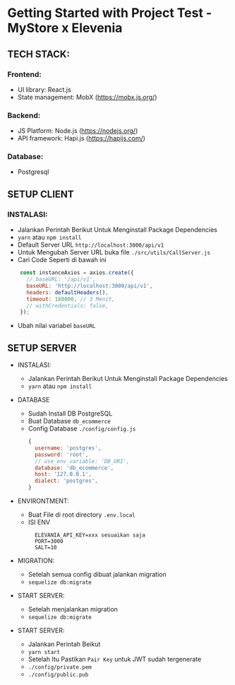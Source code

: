# Getting Started with Project Test - MyStore x Elevenia

## TECH STACK:

### Frontend:
  - UI library: React.js
  - State management: MobX (https://mobx.js.org/)

### Backend:
  - JS Platform: Node.js (https://nodejs.org/)
  - API framework: Hapi.js (https://hapijs.com/)

### Database:
  - Postgresql

## SETUP CLIENT

### INSTALASI: 
  - Jalankan Perintah Berikut Untuk Menginstall Package Dependencies
  - ```yarn``` atau ```npm install```
  - Default Server URL ```http://localhost:3000/api/v1```
  - Untuk Mengubah Server URL buka file ```./src/utils/CallServer.js```
  - Cari Code Seperti di bawah ini
  ```js
      const instanceAxios = axios.create({
        // baseURL: '/api/v1',
        baseURL: 'http://localhost:3000/api/v1',
        headers: defaultHeaders(),
        timeout: 180000, // 3 Menit,
        // withCredentials: false,
      });

  ```
  - Ubah nilai variabel ```baseURL```


## SETUP SERVER

- INSTALASI: 
  - Jalankan Perintah Berikut Untuk Menginstall Package Dependencies
  - ```yarn``` atau ```npm install```

- DATABASE
  - Sudah Install DB PostgreSQL
  - Buat Database ```db_ecommerce```
  - Config Database ```./config/config.js```
  	```js
    {
      username: 'postgres',
      password: 'root',
      // use_env_variable: 'DB_URI',
      database: 'db_ecommerce',
      host: '127.0.0.1',
      dialect: 'postgres',
    }
    ```

- ENVIRONTMENT: 
  - Buat File di root directory ```.env.local```
  - ISI ENV
  	```
      ELEVANIA_API_KEY=xxx sesuaikan saja
      PORT=3000
      SALT=10
    ```

- MIGRATION: 
  - Setelah semua config dibuat jalankan migration
  - ```sequelize db:migrate```

- START SERVER: 
  - Setelah menjalankan migration
  - ```sequelize db:migrate```

- START SERVER: 
  - Jalankan Perintah Beikut
  - ```yarn start```
  - Setelah Itu Pastikan ```Pair Key``` untuk JWT sudah tergenerate
  - ```./config/private.pem```
  - ```./config/public.pub```
